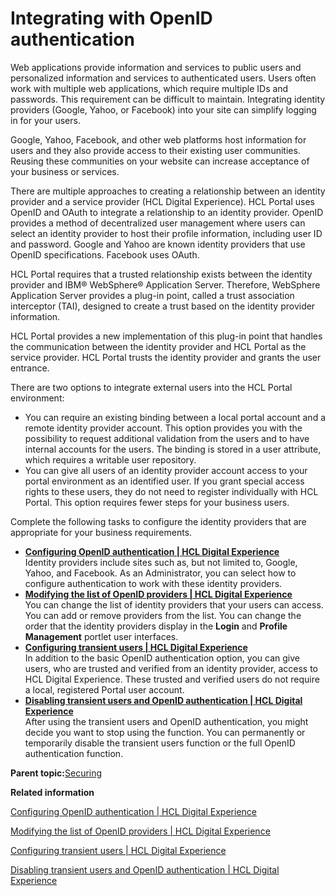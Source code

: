 # Integrating with OpenID authentication

Web applications provide information and services to public users and personalized information and services to authenticated users. Users often work with multiple web applications, which require multiple IDs and passwords. This requirement can be difficult to maintain. Integrating identity providers \(Google, Yahoo, or Facebook\) into your site can simplify logging in for your users.

Google, Yahoo, Facebook, and other web platforms host information for users and they also provide access to their existing user communities. Reusing these communities on your website can increase acceptance of your business or services.

There are multiple approaches to creating a relationship between an identity provider and a service provider \(HCL Digital Experience\). HCL Portal uses OpenID and OAuth to integrate a relationship to an identity provider. OpenID provides a method of decentralized user management where users can select an identity provider to host their profile information, including user ID and password. Google and Yahoo are known identity providers that use OpenID specifications. Facebook uses OAuth.

HCL Portal requires that a trusted relationship exists between the identity provider and IBM® WebSphere® Application Server. Therefore, WebSphere Application Server provides a plug-in point, called a trust association interceptor \(TAI\), designed to create a trust based on the identity provider information.

HCL Portal provides a new implementation of this plug-in point that handles the communication between the identity provider and HCL Portal as the service provider. HCL Portal trusts the identity provider and grants the user entrance.

There are two options to integrate external users into the HCL Portal environment:

-   You can require an existing binding between a local portal account and a remote identity provider account. This option provides you with the possibility to request additional validation from the users and to have internal accounts for the users. The binding is stored in a user attribute, which requires a writable user repository.
-   You can give all users of an identity provider account access to your portal environment as an identified user. If you grant special access rights to these users, they do not need to register individually with HCL Portal. This option requires fewer steps for your business users.

Complete the following tasks to configure the identity providers that are appropriate for your business requirements.

-   **[Configuring OpenID authentication \| HCL Digital Experience](../security/use_social.md)**  
Identity providers include sites such as, but not limited to, Google, Yahoo, and Facebook. As an Administrator, you can select how to configure authentication to work with these identity providers.
-   **[Modifying the list of OpenID providers \| HCL Digital Experience](../security/mod_oid_providers.md)**  
You can change the list of identity providers that your users can access. You can add or remove providers from the list. You can change the order that the identity providers display in the **Login** and **Profile Management** portlet user interfaces.
-   **[Configuring transient users \| HCL Digital Experience](../security/openid_trans_users.md)**  
In addition to the basic OpenID authentication option, you can give users, who are trusted and verified from an identity provider, access to HCL Digital Experience. These trusted and verified users do not require a local, registered Portal user account.
-   **[Disabling transient users and OpenID authentication \| HCL Digital Experience](../security/disable_trans_openid.md)**  
After using the transient users and OpenID authentication, you might decide you want to stop using the function. You can permanently or temporarily disable the transient users function or the full OpenID authentication function.

**Parent topic:**[Securing](../security/securing_wp.md)

**Related information**  


[Configuring OpenID authentication \| HCL Digital Experience](../security/use_social.md)

[Modifying the list of OpenID providers \| HCL Digital Experience](../security/mod_oid_providers.md)

[Configuring transient users \| HCL Digital Experience](../security/openid_trans_users.md)

[Disabling transient users and OpenID authentication \| HCL Digital Experience](../security/disable_trans_openid.md)

